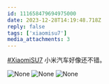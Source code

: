 ```yaml
---
id: 111658479694975000
date: 2023-12-28T14:19:48.718Z
reply: false
tags: ['xiaomisu7']
media_attachments: 3
---
```


[#XiaomiSU7](https://e5n.cc/tags/XiaomiSU7) 小米汽车好像还不错。

![None](https://files.e5n.cc/media_attachments/files/111/658/482/072/465/402/original/c67875c7647497c6.jpg)
![None](https://files.e5n.cc/media_attachments/files/111/658/482/586/233/080/original/fb52d4ef8cf4ef62.jpg)
![None](https://files.e5n.cc/media_attachments/files/111/663/231/943/846/811/original/31a4df33bd9876cf.jpg)
